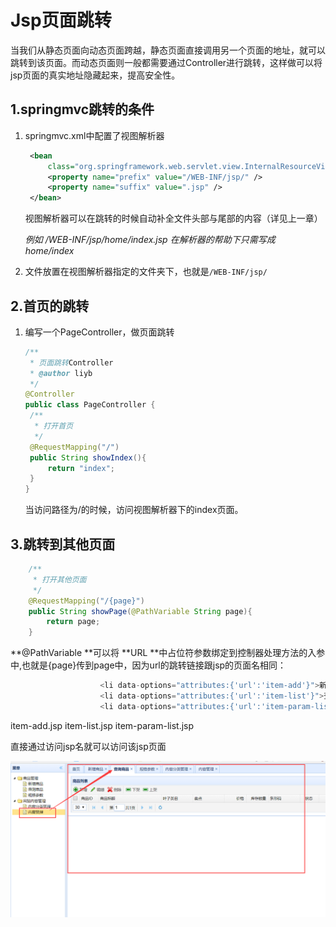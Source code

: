 # Jsp页面跳转   

当我们从静态页面向动态页面跨越，静态页面直接调用另一个页面的地址，就可以跳转到该页面。而动态页面则一般都需要通过Controller进行跳转，这样做可以将jsp页面的真实地址隐藏起来，提高安全性。

## 1.springmvc跳转的条件   

1. springmvc.xml中配置了视图解析器

   ```xml
   	<bean
   		class="org.springframework.web.servlet.view.InternalResourceViewResolver">
   		<property name="prefix" value="/WEB-INF/jsp/" />
   		<property name="suffix" value=".jsp" />
   	</bean>
   ```

   视图解析器可以在跳转的时候自动补全文件头部与尾部的内容（详见上一章）   

   _例如  /WEB-INF/jsp/home/index.jsp   在解析器的帮助下只需写成   home/index_  

2. 文件放置在视图解析器指定的文件夹下，也就是``/WEB-INF/jsp/``   

## 2.首页的跳转   

1. 编写一个PageController，做页面跳转  

   ```java
   /**
    * 页面跳转Controller
    * @author liyb
    */
   @Controller
   public class PageController {
   	/**
   	 * 打开首页
   	 */
   	@RequestMapping("/")
   	public String showIndex(){
   		return "index";
   	}
   }
   ```

   当访问路径为/的时候，访问视图解析器下的index页面。    

## 3.跳转到其他页面  

```java
	/**
	 * 打开其他页面
	 */
	@RequestMapping("/{page}")
	public String showPage(@PathVariable String page){
		return page;
	}	
```

**@PathVariable **可以将 **URL **中占位符参数绑定到控制器处理方法的入参中,也就是{page}传到page中，因为url的跳转链接跟jsp的页面名相同：

```java  
	         		<li data-options="attributes:{'url':'item-add'}">新增商品</li>
	         		<li data-options="attributes:{'url':'item-list'}">查询商品</li>
	         		<li data-options="attributes:{'url':'item-param-list'}">规格参数</li>
```

item-add.jsp        item-list.jsp        item-param-list.jsp

直接通过访问jsp名就可以访问该jsp页面   

![](../img/p07.png)  